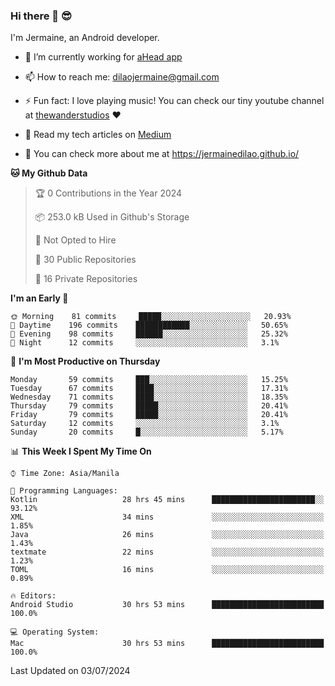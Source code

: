 ### Hi there 👋 😎
I'm Jermaine, an Android developer.

- 🔭 I’m currently working for [aHead app](https://www.ahead-app.com/)

- 📫 How to reach me: dilaojermaine@gmail.com

- ⚡ Fun fact: I love playing music! You can check our tiny youtube channel at [thewanderstudios](https://www.youtube.com/thewanderstudios) ♥️

- 📖 Read my tech articles on [Medium](https://jermainedilao.medium.com/)

- 👀 You can check more about me at https://jermainedilao.github.io/

<!--
**jermainedilao/jermainedilao** is a ✨ _special_ ✨ repository because its `README.md` (this file) appears on your GitHub profile.

Here are some ideas to get you started:

- 🔭 I’m currently working on ...
- 🌱 I’m currently learning ...
- 👯 I’m looking to collaborate on ...
- 🤔 I’m looking for help with ...
- 💬 Ask me about ...
- 📫 How to reach me: ...
- 😄 Pronouns: ...
- ⚡ Fun fact: ...
-->

<!--START_SECTION:waka-->
**🐱 My Github Data** 

> 🏆 0 Contributions in the Year 2024
 > 
> 📦 253.0 kB Used in Github's Storage 
 > 
> 🚫 Not Opted to Hire
 > 
> 📜 30 Public Repositories 
 > 
> 🔑 16 Private Repositories  
 > 
**I'm an Early 🐤** 

```text
🌞 Morning    81 commits     █████░░░░░░░░░░░░░░░░░░░░   20.93% 
🌆 Daytime    196 commits    ████████████░░░░░░░░░░░░░   50.65% 
🌃 Evening    98 commits     ██████░░░░░░░░░░░░░░░░░░░   25.32% 
🌙 Night      12 commits     ░░░░░░░░░░░░░░░░░░░░░░░░░   3.1%

```
📅 **I'm Most Productive on Thursday** 

```text
Monday       59 commits     ███░░░░░░░░░░░░░░░░░░░░░░   15.25% 
Tuesday      67 commits     ████░░░░░░░░░░░░░░░░░░░░░   17.31% 
Wednesday    71 commits     ████░░░░░░░░░░░░░░░░░░░░░   18.35% 
Thursday     79 commits     █████░░░░░░░░░░░░░░░░░░░░   20.41% 
Friday       79 commits     █████░░░░░░░░░░░░░░░░░░░░   20.41% 
Saturday     12 commits     ░░░░░░░░░░░░░░░░░░░░░░░░░   3.1% 
Sunday       20 commits     █░░░░░░░░░░░░░░░░░░░░░░░░   5.17%

```


📊 **This Week I Spent My Time On** 

```text
⌚︎ Time Zone: Asia/Manila

💬 Programming Languages: 
Kotlin                   28 hrs 45 mins      ███████████████████████░░   93.12% 
XML                      34 mins             ░░░░░░░░░░░░░░░░░░░░░░░░░   1.85% 
Java                     26 mins             ░░░░░░░░░░░░░░░░░░░░░░░░░   1.43% 
textmate                 22 mins             ░░░░░░░░░░░░░░░░░░░░░░░░░   1.23% 
TOML                     16 mins             ░░░░░░░░░░░░░░░░░░░░░░░░░   0.89%

🔥 Editors: 
Android Studio           30 hrs 53 mins      █████████████████████████   100.0%

💻 Operating System: 
Mac                      30 hrs 53 mins      █████████████████████████   100.0%

```


 Last Updated on 03/07/2024
<!--END_SECTION:waka-->
